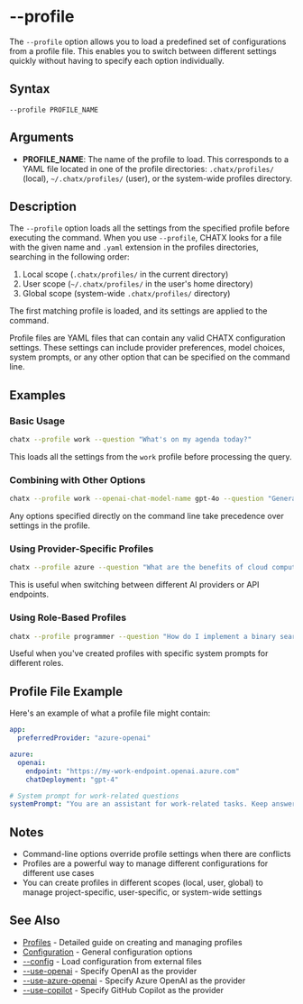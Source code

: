 # --profile

The `--profile` option allows you to load a predefined set of configurations from a profile file. This enables you to switch between different settings quickly without having to specify each option individually.

## Syntax

```
--profile PROFILE_NAME
```

## Arguments

- **PROFILE_NAME**: The name of the profile to load. This corresponds to a YAML file located in one of the profile directories: `.chatx/profiles/` (local), `~/.chatx/profiles/` (user), or the system-wide profiles directory.

## Description

The `--profile` option loads all the settings from the specified profile before executing the command. When you use `--profile`, CHATX looks for a file with the given name and `.yaml` extension in the profiles directories, searching in the following order:

1. Local scope (`.chatx/profiles/` in the current directory)
2. User scope (`~/.chatx/profiles/` in the user's home directory)
3. Global scope (system-wide `.chatx/profiles/` directory)

The first matching profile is loaded, and its settings are applied to the command.

Profile files are YAML files that can contain any valid CHATX configuration settings. These settings can include provider preferences, model choices, system prompts, or any other option that can be specified on the command line.

## Examples

### Basic Usage

```bash title="Using a profile"
chatx --profile work --question "What's on my agenda today?"
```

This loads all the settings from the `work` profile before processing the query.

### Combining with Other Options

```bash title="Override profile settings"
chatx --profile work --openai-chat-model-name gpt-4o --question "Generate a report outline"
```

Any options specified directly on the command line take precedence over settings in the profile.

### Using Provider-Specific Profiles

```bash title="Load an Azure profile"
chatx --profile azure --question "What are the benefits of cloud computing?"
```

This is useful when switching between different AI providers or API endpoints.

### Using Role-Based Profiles

```bash title="Use a programmer profile"
chatx --profile programmer --question "How do I implement a binary search?"
```

Useful when you've created profiles with specific system prompts for different roles.

## Profile File Example

Here's an example of what a profile file might contain:

```yaml title=".chatx/profiles/work.yaml"
app:
  preferredProvider: "azure-openai"

azure:
  openai:
    endpoint: "https://my-work-endpoint.openai.azure.com"
    chatDeployment: "gpt-4"

# System prompt for work-related questions
systemPrompt: "You are an assistant for work-related tasks. Keep answers professional and concise."
```

## Notes

- Command-line options override profile settings when there are conflicts
- Profiles are a powerful way to manage different configurations for different use cases
- You can create profiles in different scopes (local, user, global) to manage project-specific, user-specific, or system-wide settings

## See Also

- [Profiles](../../../advanced/profiles.md) - Detailed guide on creating and managing profiles
- [Configuration](../../../usage/configuration.md) - General configuration options
- [--config](config.md) - Load configuration from external files
- [--use-openai](use-openai.md) - Specify OpenAI as the provider
- [--use-azure-openai](use-azure-openai.md) - Specify Azure OpenAI as the provider
- [--use-copilot](use-copilot.md) - Specify GitHub Copilot as the provider